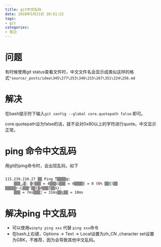 ```yaml
---
title: git中文乱码
date: 2018年5月21日 20:51:22
tags:
- git
categories:
- 笔记
---
```


# 问题

有时候使用git status查看文件时，中文文件名会显示成类似这样的格式``"source/_posts/idea\345\277\253\346\215\267\351\224\256.md``

# 解决

在bash提示符下输入`git config --global core.quotepath false` 即可。

core.quotepath设为false的话，就不会对0x80以上的字符进行quote。中文显示正常。

# ping 命令中文乱码

用git的ping命令时，会出现乱码，如下

```bash

115.239.210.27 ▒▒ Ping ͳ▒▒▒▒Ϣ:
    ▒▒▒ݰ▒: ▒ѷ▒▒▒ = 4▒▒▒ѽ▒▒▒ = 4▒▒▒▒ʧ = 0 (0% ▒▒ʧ)▒▒
▒▒▒▒▒г̵Ĺ▒▒▒ʱ▒▒(▒Ժ▒▒▒Ϊ▒▒λ):
    ▒▒▒ = 7ms▒▒▒ = 31ms▒▒ƽ▒▒ = 18ms

```

# 解决ping 中文乱码

- 可以使用`winpty ping xxx` 代替 `ping xxx`命令
- 在bash上右键，Options -> Text -> Local设置为zh_CN ,character set设置为GBK，不推荐，因为会导致其他中文乱码。
